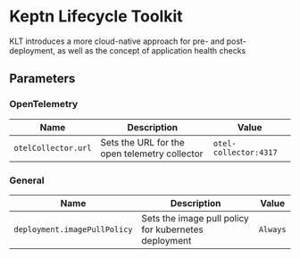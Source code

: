 # Keptn Lifecycle Toolkit

KLT introduces a more cloud-native approach for pre- and post-deployment, as well as the concept of application health
checks

<!-- markdownlint-disable MD012 -->
## Parameters

### OpenTelemetry

| Name                | Description                                   | Value                 |
| ------------------- | --------------------------------------------- | --------------------- |
| `otelCollector.url` | Sets the URL for the open telemetry collector | `otel-collector:4317` |

### General

| Name                         | Description                                          | Value    |
| ---------------------------- | ---------------------------------------------------- | -------- |
| `deployment.imagePullPolicy` | Sets the image pull policy for kubernetes deployment | `Always` |

